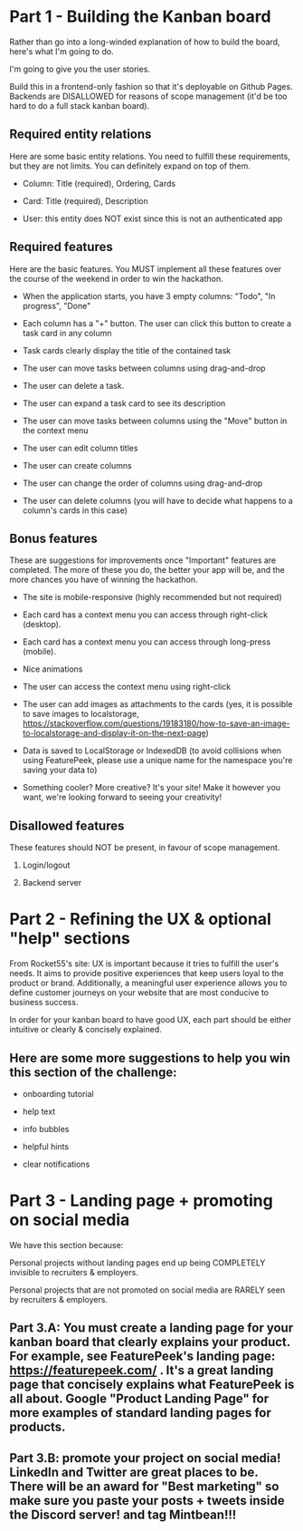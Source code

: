 # Part 1 - Building the Kanban board
Rather than go into a long-winded explanation of how to build the board, here's what I'm going to do.

I'm going to give you the user stories.

Build this in a frontend-only fashion so that it's deployable on Github Pages. Backends are DISALLOWED for reasons of scope management (it'd be too hard to do a full stack kanban board).

## Required entity relations
Here are some basic entity relations. You need to fulfill these requirements, but they are not limits. You can definitely expand on top of them.

* Column: Title (required), Ordering, Cards

* Card: Title (required), Description

* User: this entity does NOT exist since this is not an authenticated app

## Required features
Here are the basic features. You MUST implement all these features over the course of the weekend in order to win the hackathon.

* When the application starts, you have 3 empty columns: "Todo", "In progress", "Done"

* Each column has a "+" button. The user can click this button to create a task card in any column

* Task cards clearly display the title of the contained task

* The user can move tasks between columns using drag-and-drop

* The user can delete a task.

* The user can expand a task card to see its description

* The user can move tasks between columns using the "Move" button in the context menu

* The user can edit column titles

* The user can create columns

* The user can change the order of columns using drag-and-drop

* The user can delete columns (you will have to decide what happens to a column's cards in this case)

## Bonus features
These are suggestions for improvements once "Important" features are completed. The more of these you do, the better your app will be, and the more chances you have of winning the hackathon. 

* The site is mobile-responsive (highly recommended but not required)

* Each card has a context menu you can access through right-click (desktop).

* Each card has a context menu you can access through long-press (mobile).

* Nice animations

* The user can access the context menu using right-click

* The user can add images as attachments to the cards (yes, it is possible to save images to localstorage, https://stackoverflow.com/questions/19183180/how-to-save-an-image-to-localstorage-and-display-it-on-the-next-page)

* Data is saved to LocalStorage or IndexedDB (to avoid collisions when using FeaturePeek, please use a unique name for the namespace you're saving your data to)

* Something cooler? More creative? It's your site! Make it however you want, we're looking forward to seeing your creativity!

## Disallowed features
These features should NOT be present, in favour of scope management.

1. Login/logout

2. Backend server

# Part 2 - Refining the UX & optional "help" sections
From Rocket55's site: 
UX is important because it tries to fulfill the user's needs. It aims to provide positive experiences that keep users loyal to the product or brand. Additionally, a meaningful user experience allows you to define customer journeys on your website that are most conducive to business success.

In order for your kanban board to have good UX, each part should be either intuitive or clearly & concisely explained. 

## Here are some more suggestions to help you win this section of the challenge:

* onboarding tutorial

* help text

* info bubbles

* helpful hints

* clear notifications

# Part 3 - Landing page + promoting on social media
We have this section because:

Personal projects without landing pages end up being COMPLETELY invisible to recruiters & employers.

Personal projects that are not promoted on social media are RARELY seen by recruiters & employers.

## Part 3.A: You must create a landing page for your kanban board that clearly explains your product. For example, see FeaturePeek's landing page: https://featurepeek.com/ . It's a great landing page that concisely explains what FeaturePeek is all about. Google "Product Landing Page" for more examples of standard landing pages for products.

## Part 3.B: promote your project on social media! LinkedIn and Twitter are great places to be. There will be an award for "Best marketing" so make sure you paste your posts + tweets inside the Discord server! and tag Mintbean!!!
